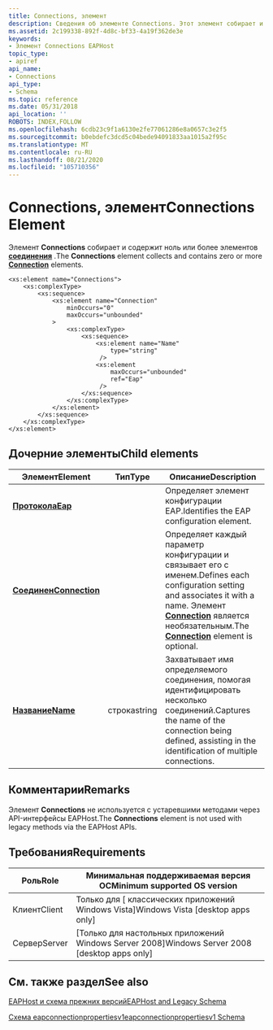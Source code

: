 ```yaml
---
title: Connections, элемент
description: Сведения об элементе Connections. Этот элемент собирает и содержит ноль или более элементов соединения.
ms.assetid: 2c199338-892f-4d8c-bf33-4a19f362de3e
keywords:
- Элемент Connections EAPHost
topic_type:
- apiref
api_name:
- Connections
api_type:
- Schema
ms.topic: reference
ms.date: 05/31/2018
api_location: ''
ROBOTS: INDEX,FOLLOW
ms.openlocfilehash: 6cdb23c9f1a6130e2fe77061286e8a0657c3e2f5
ms.sourcegitcommit: b0ebdefc3dcd5c04bede94091833aa1015a2f95c
ms.translationtype: MT
ms.contentlocale: ru-RU
ms.lasthandoff: 08/21/2020
ms.locfileid: "105710356"
---
```

# <a name="connections-element"></a><span data-ttu-id="b47fa-105">Connections, элемент</span><span class="sxs-lookup"><span data-stu-id="b47fa-105">Connections Element</span></span>

<span data-ttu-id="b47fa-106">Элемент **Connections** собирает и содержит ноль или более элементов [**соединения**](eapconnectionpropertiesv1schema-connection-connections-element.md) .</span><span class="sxs-lookup"><span data-stu-id="b47fa-106">The **Connections** element collects and contains zero or more [**Connection**](eapconnectionpropertiesv1schema-connection-connections-element.md) elements.</span></span>

``` syntax
<xs:element name="Connections">
    <xs:complexType>
        <xs:sequence>
            <xs:element name="Connection"
                minOccurs="0"
                maxOccurs="unbounded"
            >
                <xs:complexType>
                    <xs:sequence>
                        <xs:element name="Name"
                            type="string"
                         />
                        <xs:element
                            maxOccurs="unbounded"
                            ref="Eap"
                         />
                    </xs:sequence>
                </xs:complexType>
            </xs:element>
        </xs:sequence>
    </xs:complexType>
</xs:element>
```

## <a name="child-elements"></a><span data-ttu-id="b47fa-107">Дочерние элементы</span><span class="sxs-lookup"><span data-stu-id="b47fa-107">Child elements</span></span>



| <span data-ttu-id="b47fa-108">Элемент</span><span class="sxs-lookup"><span data-stu-id="b47fa-108">Element</span></span>                                                                              | <span data-ttu-id="b47fa-109">Тип</span><span class="sxs-lookup"><span data-stu-id="b47fa-109">Type</span></span>   | <span data-ttu-id="b47fa-110">Описание</span><span class="sxs-lookup"><span data-stu-id="b47fa-110">Description</span></span>                                                                                                                                                                                |
|--------------------------------------------------------------------------------------|--------|--------------------------------------------------------------------------------------------------------------------------------------------------------------------------------------------|
| [<span data-ttu-id="b47fa-111">**Протокола**</span><span class="sxs-lookup"><span data-stu-id="b47fa-111">**Eap**</span></span>](baseeapconnectionpropertiesv1schema-eap-element.md)                       |        | <span data-ttu-id="b47fa-112">Определяет элемент конфигурации EAP.</span><span class="sxs-lookup"><span data-stu-id="b47fa-112">Identifies the EAP configuration element.</span></span><br/>                                                                                                                                       |
| [<span data-ttu-id="b47fa-113">**Соединен**</span><span class="sxs-lookup"><span data-stu-id="b47fa-113">**Connection**</span></span>](eapconnectionpropertiesv1schema-connection-connections-element.md) |        | <span data-ttu-id="b47fa-114">Определяет каждый параметр конфигурации и связывает его с именем.</span><span class="sxs-lookup"><span data-stu-id="b47fa-114">Defines each configuration setting and associates it with a name.</span></span> <span data-ttu-id="b47fa-115">Элемент [**Connection**](eapconnectionpropertiesv1schema-connection-connections-element.md) является необязательным.</span><span class="sxs-lookup"><span data-stu-id="b47fa-115">The [**Connection**](eapconnectionpropertiesv1schema-connection-connections-element.md) element is optional.</span></span><br/> |
| [<span data-ttu-id="b47fa-116">**Название**</span><span class="sxs-lookup"><span data-stu-id="b47fa-116">**Name**</span></span>](eapconnectionpropertiesv1schema-name-connection-element.md)              | <span data-ttu-id="b47fa-117">строка</span><span class="sxs-lookup"><span data-stu-id="b47fa-117">string</span></span> | <span data-ttu-id="b47fa-118">Захватывает имя определяемого соединения, помогая идентифицировать несколько соединений.</span><span class="sxs-lookup"><span data-stu-id="b47fa-118">Captures the name of the connection being defined, assisting in the identification of multiple connections.</span></span><br/>                                                                     |



## <a name="remarks"></a><span data-ttu-id="b47fa-119">Комментарии</span><span class="sxs-lookup"><span data-stu-id="b47fa-119">Remarks</span></span>

<span data-ttu-id="b47fa-120">Элемент **Connections** не используется с устаревшими методами через API-интерфейсы EAPHost.</span><span class="sxs-lookup"><span data-stu-id="b47fa-120">The **Connections** element is not used with legacy methods via the EAPHost APIs.</span></span>

## <a name="requirements"></a><span data-ttu-id="b47fa-121">Требования</span><span class="sxs-lookup"><span data-stu-id="b47fa-121">Requirements</span></span>



| <span data-ttu-id="b47fa-122">Роль</span><span class="sxs-lookup"><span data-stu-id="b47fa-122">Role</span></span> | <span data-ttu-id="b47fa-123">Минимальная поддерживаемая версия ОС</span><span class="sxs-lookup"><span data-stu-id="b47fa-123">Minimum supported OS version</span></span> |
|------|------------------------------|
| <span data-ttu-id="b47fa-124">Клиент</span><span class="sxs-lookup"><span data-stu-id="b47fa-124">Client</span></span><br/> | <span data-ttu-id="b47fa-125">Только для \[ классических приложений Windows Vista\]</span><span class="sxs-lookup"><span data-stu-id="b47fa-125">Windows Vista \[desktop apps only\]</span></span><br/>       |
| <span data-ttu-id="b47fa-126">Сервер</span><span class="sxs-lookup"><span data-stu-id="b47fa-126">Server</span></span><br/> | <span data-ttu-id="b47fa-127">\[Только для настольных приложений Windows Server 2008\]</span><span class="sxs-lookup"><span data-stu-id="b47fa-127">Windows Server 2008 \[desktop apps only\]</span></span><br/> |



## <a name="see-also"></a><span data-ttu-id="b47fa-128">См. также раздел</span><span class="sxs-lookup"><span data-stu-id="b47fa-128">See also</span></span>

<dl> <dt>

[<span data-ttu-id="b47fa-129">EAPHost и схема прежних версий</span><span class="sxs-lookup"><span data-stu-id="b47fa-129">EAPHost and Legacy Schema</span></span>](eaphost-schemas.md)
</dt> <dt>

[<span data-ttu-id="b47fa-130">Схема eapconnectionpropertiesv1</span><span class="sxs-lookup"><span data-stu-id="b47fa-130">eapconnectionpropertiesv1 Schema</span></span>](eapconnectionpropertiesv1schema-schema.md)
</dt> </dl>

 

 





